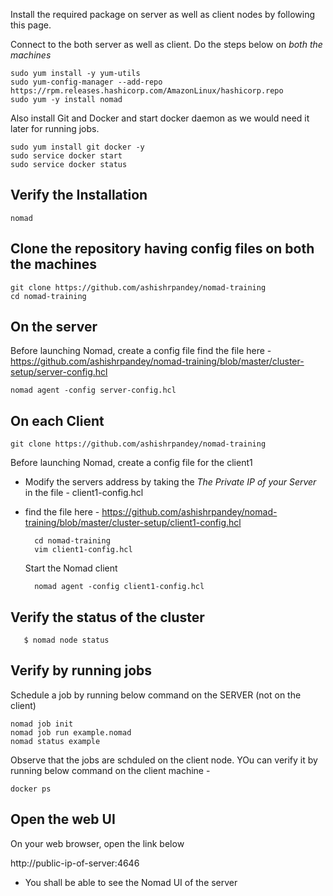 
Install the required package on server as well as client nodes by following this page. 

Connect to the both server as well as client. 
Do the steps below on *both the machines* 

    sudo yum install -y yum-utils
    sudo yum-config-manager --add-repo https://rpm.releases.hashicorp.com/AmazonLinux/hashicorp.repo
    sudo yum -y install nomad

    
Also install Git and Docker and start docker daemon as we would need it later for running jobs.

    sudo yum install git docker -y 
    sudo service docker start 
    sudo service docker status 

## Verify the Installation

    nomad
    

## Clone the repository having config files on both the machines 

    git clone https://github.com/ashishrpandey/nomad-training
    cd nomad-training

## On the server 

Before launching Nomad, create a config file 
find the file here - 
https://github.com/ashishrpandey/nomad-training/blob/master/cluster-setup/server-config.hcl

    nomad agent -config server-config.hcl

## On each Client


    git clone https://github.com/ashishrpandey/nomad-training
  
    
   Before launching Nomad, create a config file for the client1
- Modify the servers address by taking the *The Private IP of your Server* in the file - client1-config.hcl 
- find the file here - https://github.com/ashishrpandey/nomad-training/blob/master/cluster-setup/client1-config.hcl

   
        cd nomad-training
        vim client1-config.hcl
    
  Start the Nomad client
    
        nomad agent -config client1-config.hcl
    

## Verify the status of the cluster 

       $ nomad node status

## Verify by running jobs 

Schedule a job by running below command on the SERVER (not on the client)

    nomad job init
    nomad job run example.nomad
    nomad status example
    
    
Observe that the jobs are schduled on the client node. YOu can verify it by running below command on the client machine - 

    docker ps 
    
## Open the web UI
On your web browser, open the link below 

http://public-ip-of-server:4646
        
- You shall be able to see the Nomad UI of the server 
    
    
    
